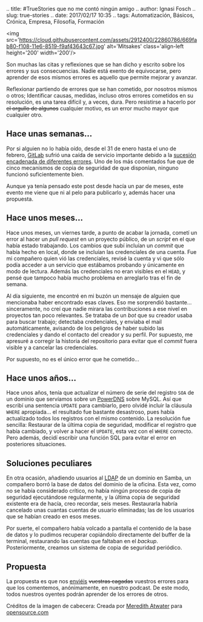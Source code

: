 .. title: #TrueStories que no me contó ningún amigo
.. author: Ignasi Fosch
.. slug: true-stories
.. date: 2017/02/17 10:35
.. tags: Automatización, Básicos, Crónica, Empresa, Filosofía, Formación

<img src='https://cloud.githubusercontent.com/assets/2912400/22860786/669fab80-f108-11e6-8519-f9af43643c67.jpg' alt='Mitsakes' class='align-left height='200' width='200'/>

Son muchas las citas y reflexiones que se han dicho y escrito sobre los errores y sus consecuencias.
Nadie está exento de equivocarse, pero aprender de esos mismos errores es aquello que permite mejorar y avanzar.

Reflexionar partiendo de errores que se han cometido, por nosotros mismos o otros; Identificar causas, medidas, incluso otros errores cometidos en su resolución, es una tarea difícil y, a veces, dura.
Pero resistirse a hacerlo por <s>el orgullo de algunos</s> cualquier motivo, es un error mucho mayor que cualquier otro.

<!-- TEASER_END -->

## Hace unas semanas...

Por si alguien no lo había oído, desde el 31 de enero hasta el uno de febrero, [GitLab] sufrió una caída de servicio importante debido a la [sucesión encadenada de diferentes errores].
Uno de los más comentados fue que de cinco mecanismos de copia de seguridad de que disponían, ninguno funcionó suficientemente bien.

Aunque ya tenía pensado este post desde hacía un par de meses, este evento me viene que ni al pelo para publicarlo y, además hacer una propuesta.

## Hace unos meses...

Hace unos meses, un viernes tarde, a punto de acabar la jornada, cometí un error al hacer un *pull request* en un proyecto público, de un *script* en el que había estado trabajando.
Los cambios que subí incluían un *commit* que había hecho en local, donde se incluían las credenciales de una cuenta.
Fue mi compañero quien vió las credenciales, revisé la cuenta y vi que sólo podía acceder a un servicio que estábamos probando y únicamente en modo de lectura.
Además las credenciales no eran visibles en el `HEAD`, y pensé que tampoco había mucho problema en arreglarlo tras el fin de semana.

Al día siguiente, me encontré en mi buzón un mensaje de alguien que mencionaba haber encontrado esas claves.
Eso me sorprendió bastante... sinceramente, no creí que nadie mirara las contribuciones a ese nivel en proyectos tan poco relevantes.
Se trataba de un *bot* que su creador usaba para buscar trabajo; detectaba credenciales, y enviaba el mail automáticamente, avisando de los peligros de haber subido las credenciales y dando el contacto del creador y su perfil.
Por supuesto, me apresuré a corregir la historia del repositorio para evitar que el *commit* fuera visible y a cancelar las credenciales.

Por supuesto, no es el único error que he cometido...

## Hace unos años...

Hace unos años, tenía que actualizar el número de serie del registro `SOA` de un dominio que servíamos sobre un [PowerDNS] sobre MySQL.
Así que escribí una sentencia `UPDATE` para cambiarlo, pero olvidé incluir la cláusula `WHERE` apropiada... el resultado fue bastante desastroso, pues había actualizado todos los registros con el mismo contenido.
La resolución fue sencilla: Restaurar de la última copia de seguridad, modificar el registro que había cambiado, y volver a hacer el `UPDATE`, esta vez con el `WHERE` correcto.
Pero además, decidí escribir una función SQL para evitar el error en posteriores situaciones.

## Soluciones peculiares

En otra ocasión, añadiendo usuarios al [LDAP] de un dominio en Samba, un compañero borró la base de datos del dominio de la oficina.
Esta vez, como no se había considerado crítico, no había ningún proceso de copia de seguridad ejecutándose regularmente, y la última copia de seguridad existente era de hacía, creo recordar, seis meses.
Restaurarla habría cancelado unas cuantas cuentas de usuario eliminadas; las de los usuarios que se habían creado en esos meses.

Por suerte, el compañero había volcado a pantalla el contenido de la base de datos y lo pudimos recuperar copiándolo directamente del buffer de la terminal, restaurando las cuentas que faltaban en el *backup*.
Posteriormente, creamos un sistema de copia de seguridad periódico.

## Propuesta

La propuesta es que nos [enviéis](mailto:info@entredevyops.es) <s>vuestras cagadas</s> vuestros errores para que los comentemos, anónimamente, en nuestro podcast.
De este modo, todos nuestros oyentes podrán aprender de los errores de otros.

Créditos de la imagen de cabecera: Creada por [Meredith Atwater] para [opensource.com]

[GitLab]: https://about.gitlab.com/features/
[sucesión encadenada de diferentes errores]: https://about.gitlab.com/2017/02/01/gitlab-dot-com-database-incident/
[PowerDNS]: https://www.powerdns.com/
[LDAP]: https://es.wikipedia.org/wiki/Protocolo_Ligero_de_Acceso_a_Directorios
[Meredith Atwater]: http://twitter.com/meredithatwater
[opensource.com]: https://opensource.com/
